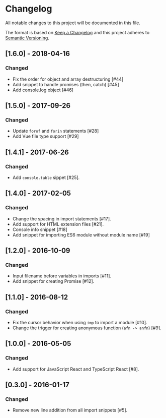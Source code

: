 # Changelog
All notable changes to this project will be documented in this file.

The format is based on [Keep a Changelog](http://keepachangelog.com/en/1.0.0/)
and this project adheres to [Semantic Versioning](http://semver.org/spec/v2.0.0.html).

## [1.6.0] - 2018-04-16
### Changed
- Fix the order for object and array destructuring [#44]
- Add snippet to handle promises (then, catch) [#45]
- Add console.log object [#46]

## [1.5.0] - 2017-09-26
### Changed
- Update `forof` and `forin` statements [#28]
- Add Vue file type support [#29]

## [1.4.1] - 2017-06-26
### Changed
- Add `console.table` sippet [#25].

## [1.4.0] - 2017-02-05
### Changed
- Change the spacing in import statements [#17].
- Add support for HTML extension files [#21].
- Console info snippet [#18]
- Add snippet for importing ES6 module without module name [#19]

## [1.2.0] - 2016-10-09
### Changed
- Input filename before variables in imports [#11].
- Add snippet for creating Promise [#12].

## [1.1.0] - 2016-08-12
### Changed
- Fix the cursor behavior when using `imp` to import a module  [#10].
- Change the trigger for creating anonymous function (`afn -> anfn`) [#9].

## [1.0.0] - 2016-05-05
### Changed
- Add support for JavaScript React and TypeScript React [#8].

## [0.3.0] - 2016-01-17
### Changed
- Remove new line addition from all import snippets [#5].
